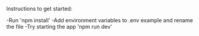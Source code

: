 Instructions to get started:

-Run 'npm install'
-Add environment variables to .env example and rename the file
-Try starting the app 'npm run dev'
